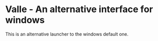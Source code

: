 # Valle - An alternative interface for windows
This is an alternative launcher to the windows default one.
